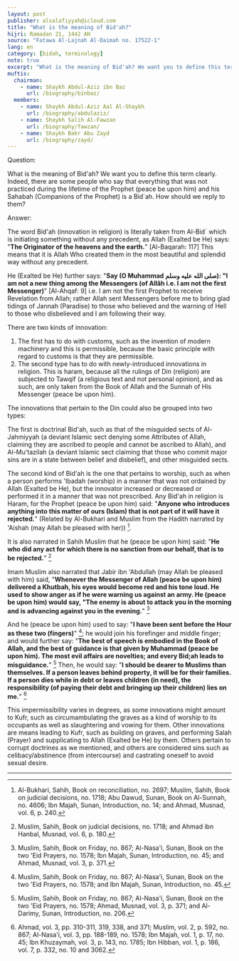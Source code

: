 ```yaml
---
layout: post
publisher: alsalafiyyah@icloud.com
title: "What is the meaning of Bid'ah?"
hijri: Ramadan 21, 1442 AH
source: "Fatawa Al-Lajnah Al-Daimah no. 17522-1"
lang: en
category: [bidah, terminology]
note: true
excerpt: "What is the meaning of Bid'ah? We want you to define this term clearly. Indeed, there are some people who say that everything that was not practiced during the lifetime of the Prophet (peace be upon him) and his Sahabah (Companions of the Prophet) is a Bid'ah."
muftis:
  chairman: 
    - name: Shaykh Abdul-Aziz ibn Baz
      url: /biography/binbaz/
  members: 
    - name: Shaykh Abdul-Aziz Aal Al-Shaykh
      url: /biography/abdulaziz/
    - name: Shaykh Salih Al-Fawzan
      url: /biography/fawzan/
    - name: Shaykh Bakr Abu Zayd
      url: /biography/zayd/
---
```


Question: 

What is the meaning of Bid'ah? We want you to define this term clearly. Indeed, there are some people who say that everything that was not practiced during the lifetime of the Prophet (peace be upon him) and his Sahabah (Companions of the Prophet) is a Bid`ah. How should we reply to them?

Answer:

The word Bid'ah (innovation in religion) is literally taken from Al-Bid` which is initiating something without any precedent, as Allah (Exalted be He) says: "**The Originator of the heavens and the earth.**" [Al-Baqarah: 117] This means that it is Allah Who created them in the most beautiful and splendid way without any precedent. 

He (Exalted be He) further says: "**Say (O Muhammad صلى الله عليه وسلم): "I am not a new thing among the Messengers (of Allâh i.e. I am not the first Messenger)**" [Al-Ahqaf: 9] i.e. I am not the first Prophet to receive Revelation from Allah; rather Allah sent Messengers before me to bring glad tidings of Jannah (Paradise) to those who believed and the warning of Hell to those who disbelieved and I am following their way.

There are two kinds of innovation:
1. The first has to do with customs, such as the invention of modern machinery and this is permissible, because the basic principle with regard to customs is that they are permissible.
2. The second type has to do with newly-introduced innovations in religion. This is haram, because all the rulings of Din (religion) are subjected to Tawqif (a religious text and not personal opinion), and as such, are only taken from the Book of Allah and the Sunnah of His Messenger (peace be upon him).

The innovations that pertain to the Din could also be grouped into two types:

The first is doctrinal Bid'ah, such as that of the misguided sects of Al-Jahmiyyah (a deviant Islamic sect denying some Attributes of Allah, claiming they are ascribed to people and cannot be ascribed to Allah), and Al-Mu'tazilah (a deviant Islamic sect claiming that those who commit major sins are in a state between belief and disbelief), and other misguided sects.

The second kind of Bid'ah is the one that pertains to worship, such as when a person performs 'Ibadah (worship) in a manner that was not ordained by Allah (Exalted be He), but the innovator increased or decreased or performed it in a manner that was not prescribed. Any Bid'ah in religion is Haram, for the Prophet (peace be upon him) said: "**Anyone who introduces anything into this matter of ours (Islam) that is not part of it will have it rejected.**" (Related by Al-Bukhari and Muslim from the Hadith narrated by 'Aishah (may Allah be pleased with her)) [^1]. 

It is also narrated in Sahih Muslim that he (peace be upon him) said: "**He who did any act for which there is no sanction from our behalf, that is to be rejected.**" [^2]

Imam Muslim also narrated that Jabir ibn 'Abdullah (may Allah be pleased with him) said, "**Whenever the Messenger of Allah (peace be upon him) delivered a Khutbah, his eyes would become red and his tone loud. He used to show anger as if he were warning us against an army. He (peace be upon him) would say, "The enemy is about to attack you in the morning and is advancing against you in the evening.**" [^3]

And he (peace be upon him) used to say: "**I have been sent before the Hour as these two (fingers)**" [^4]; he would join his forefinger and middle finger; and would further say: "**The best of speech is embodied in the Book of Allah, and the best of guidance is that given by Muhammad (peace be upon him). The most evil affairs are novelties; and every Bid;ah leads to misguidance.**" [^5] Then, he would say: "**I should be dearer to Muslims than themselves. If a person leaves behind property, it will be for their families. If a person dies while in debt or leaves children (in need), the responsibility (of paying their debt and bringing up their children) lies on me.**" [^6]

This impermissibility varies in degrees, as some innovations might amount to Kufr, such as circumambulating the graves as a kind of worship to its occupants as well as slaughtering and vowing for them. Other innovations are means leading to Kufr, such as building on graves, and performing Salah (Prayer) and supplicating to Allah (Exalted be He) by them. Others pertain to corrupt doctrines as we mentioned, and others are considered sins such as celibacy/abstinence (from intercourse) and castrating oneself to avoid sexual desire.

---

[^1]: Al-Bukhari, Sahih, Book on reconciliation, no. 2697; Muslim, Sahih, Book on judicial decisions, no. 1718; Abu Dawud, Sunan, Book on Al-Sunnah, no. 4606; Ibn Majah, Sunan, Introduction, no. 14; and Ahmad, Musnad, vol. 6, p. 240.
[^2]: Muslim, Sahih, Book on judicial decisions, no. 1718; and Ahmad ibn Hanbal, Musnad, vol. 6, p. 180.
[^3]: Muslim, Sahih, Book on Friday, no. 867; Al-Nasa'i, Sunan, Book on the two 'Eid Prayers, no. 1578; Ibn Majah, Sunan, Introduction, no. 45; and Ahmad, Musnad, vol. 3, p. 371.
[^4]: Muslim, Sahih, Book on Friday, no. 867; Al-Nasa'i, Sunan, Book on the two 'Eid Prayers, no. 1578; and Ibn Majah, Sunan, Introduction, no. 45.
[^5]: Muslim, Sahih, Book on Friday, no. 867; Al-Nasa'i, Sunan, Book on the two 'Eid Prayers, no. 1578; Ahmad, Musnad, vol. 3, p. 371; and Al-Darimy, Sunan, Introduction, no. 206.
[^6]: Ahmad, vol. 3, pp. 310-311, 319, 338, and 371; Muslim, vol. 2, p. 592, no. 867; Al-Nasa'i, vol. 3, pp. 188-189, no. 1578; Ibn Majah, vol. 1, p. 17, no. 45; Ibn Khuzaymah, vol. 3, p. 143, no. 1785; Ibn Hibban, vol. 1, p. 186, vol. 7, p. 332, no. 10 and 3062.
